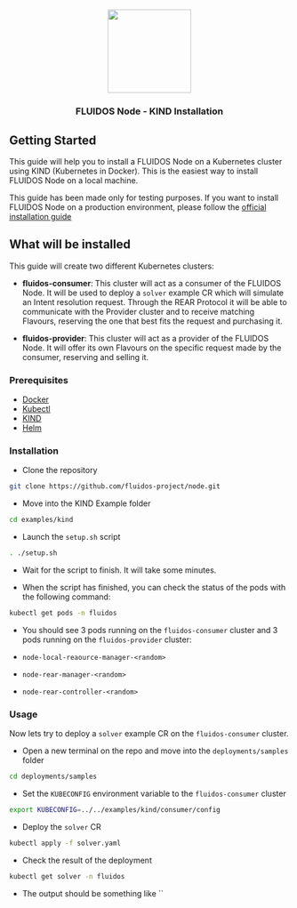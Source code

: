 #

<p align="center">
<a href="https://www.fluidos.eu/"> <img src="/docs/images/fluidoslogo.png" width="150"/> </a>
<h3 align="center">FLUIDOS Node - KIND Installation</h3>
</p>

## Getting Started

This guide will help you to install a FLUIDOS Node on a Kubernetes cluster using KIND (Kubernetes in Docker). This is the easiest way to install FLUIDOS Node on a local machine.

This guide has been made only for testing purposes. If you want to install FLUIDOS Node on a production environment, please follow the [official installation guide](/docs/installation/installation.md)

## What will be installed

This guide will create two different Kubernetes clusters:

* **fluidos-consumer**: This cluster will act as a consumer of the FLUIDOS Node. It will be used to deploy a `solver` example CR which will simulate an Intent resolution request. Through the REAR Protocol it will be able to communicate with the Provider cluster and to receive matching Flavours, reserving the one that best fits the request and purchasing it.

* **fluidos-provider**: This cluster will act as a provider of the FLUIDOS Node. It will offer its own Flavours on the specific request made by the consumer, reserving and selling it.

### Prerequisites

* [Docker](https://docs.docker.com/get-docker/)
* [Kubectl](https://kubernetes.io/docs/tasks/tools/install-kubectl/)
* [KIND](https://kind.sigs.k8s.io/docs/user/quick-start/#installation)
* [Helm](https://helm.sh/docs/intro/install/)

### Installation

* Clone the repository

```sh
git clone https://github.com/fluidos-project/node.git
```

* Move into the KIND Example folder

```sh
cd examples/kind
```

* Launch the `setup.sh` script

```sh
. ./setup.sh
```

* Wait for the script to finish. It will take some minutes.

* When the script has finished, you can check the status of the pods with the following command:

```sh
kubectl get pods -n fluidos
```

* You should see 3 pods running on the `fluidos-consumer` cluster and 3 pods running on the `fluidos-provider` cluster:

* `node-local-reaource-manager-<random>`
* `node-rear-manager-<random>`
* `node-rear-controller-<random>`

### Usage

Now lets try to deploy a `solver` example CR on the `fluidos-consumer` cluster.

* Open a new terminal on the repo and move into the `deployments/samples` folder

```sh
cd deployments/samples
```

* Set the `KUBECONFIG` environment variable to the `fluidos-consumer` cluster

```sh
export KUBECONFIG=../../examples/kind/consumer/config
```

* Deploy the `solver` CR

```sh
kubectl apply -f solver.yaml
```

* Check the result of the deployment

```sh
kubectl get solver -n fluidos
```

* The output should be something like
``
